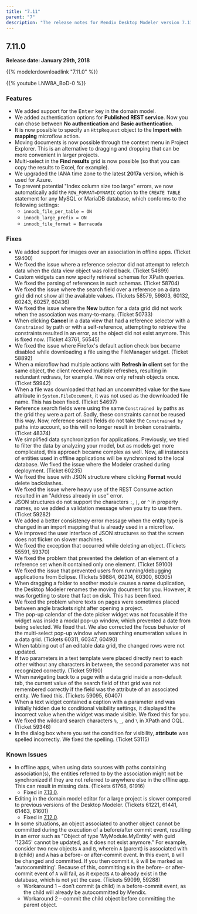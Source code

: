 ```yaml
---
title: "7.11"
parent: "7"
description: "The release notes for Mendix Desktop Modeler version 7.11 (including all patches) with details on new features, bug fixes, and known issues."
---
```


## 7.11.0

**Release date: January 29th, 2018**

{{% modelerdownloadlink "7.11.0" %}}

{{% youtube LNW8A_BoD-0 %}}

### Features

* We added support for the <kbd>Enter</kbd> key in the domain model.
* We added authentication options for **Published REST service**. Now you can chose between **No authentication** and **Basic authentication**.
* It is now possible to specify an `HttpRequest` object to the **Import with mapping** microflow action.
* Moving documents is now possible through the context menu in Project Explorer. This is an alternative to dragging and dropping that can be more convenient in larger projects.
* Multi-select in the **Find results** grid is now possible (so that you can copy the results to Excel, for example).
* We upgraded the IANA time zone to the latest **2017a** version, which is used for Azure.
* To prevent potential "Index column size too large" errors, we now automatically add the `ROW_FORMAT=DYNAMIC` option to the `CREATE TABLE` statement for any MySQL or MariaDB database, which conforms to the following settings:<br/>
  * `innodb_file_per_table = ON`<br/>
  * `innodb_large_prefix = ON`<br/>
  * `innodb_file_format = Barracuda`

### Fixes

* We added support for images over an association in offline apps. (Ticket 59400)
* We fixed the issue where a reference selector did not attempt to refetch data when the data view object was rolled back. (Ticket 54699)
* Custom widgets can now specify retrieval schemas for XPath queries. We fixed the parsing of references in such schemas. (Ticket 58704)
* We fixed the issue where the search field over a reference on a data grid did not show all the available values. (Tickets 58579, 59803, 60132, 60243, 60257, 60436)
* We fixed the issue where the **New** button for a data grid did not work when the association was many-to-many. (Ticket 50733)
* When clicking **Cancel** in a data view that had a reference selector with a `Constrained by` path or with a self-reference, attempting to retrieve the constraints resulted in an error, as the object did not exist anymore. This is fixed now. (Ticket 43761, 56545)
* We fixed the issue where Firefox's default action check box became disabled while downloading a file using the FileManager widget. (Ticket 58892)
* When a microflow had multiple actions with **Refresh in client** set for the same object, the client received multiple refreshes, resulting in redundant redraws, for example. We now only refresh objects once. (Ticket 59942)
* When a file was downloaded that had an uncommitted value for the `Name` attribute in `System.FileDocument`, it was not used as the downloaded file name. This has been fixed. (Ticket 54697)
* Reference search fields were using the same `Constrained by` paths as the grid they were a part of. Sadly, these constraints cannot be reused this way. Now, reference search fields do not take the `Constrained by` paths into account, so this will no longer result in broken constraints. (Ticket 48374)
* We simplified data synchronization for applications. Previously, we tried to filter the data by analyzing your model, but as models get more complicated, this approach became complex as well. Now, all instances of entities used in offline applications will be synchronized to the local database. We fixed the issue where the Modeler crashed during deployment. (Ticket 60235)
* We fixed the issue with JSON structure where clicking **Format** would delete backslashes.
* We fixed the issue where heavy use of the REST Consume action resulted in an "Address already in use" error.
* JSON structures do not support the characters `:`, `|`, or `^` in property names, so we added a validation message when you try to use them. (Ticket 59282)
* We added a better consistency error message when the entity type is changed in an import mapping that is already used in a microflow.
* We improved the user interface of JSON structures so that the screen does not flicker on slower machines.
* We fixed the exception that occurred while deleting an object. (Tickets 55591, 59370)
* We fixed the problem that prevented the deletion of an element of a reference set when it contained only one element. (Ticket 59100)
* We fixed the issue that prevented users from running/debugging applications from Eclipse. (Tickets 59884, 60214, 60300, 60305)
* When dragging a folder to another module causes a name duplication, the Desktop Modeler renames the moving document for you. However, it was forgetting to store that fact on disk. This has been fixed.
* We fixed the problem where texts on pages were sometimes placed between angle brackets right after opening a project.
*  <a name="60311"></a>The pop-up calendar of the date picker widget was not focusable if the widget was inside a modal pop-up window, which prevented a date from being selected. We fixed that. We also corrected the focus behavior of the multi-select pop-up window when searching enumeration values in a data grid. (Tickets 60311, 60347, 60490)
* When tabbing out of an editable data grid, the changed rows were not updated.
* If two parameters in a text template were placed directly next to each other without any characters in between, the second parameter was not recognized correctly. (Ticket 59190)
* When navigating back to a page with a data grid inside a non-default tab, the current value of the search field of that grid was not remembered correctly if the field was the attribute of an associated entity. We fixed this. (Tickets 59095, 60407)
* When a text widget contained a caption with a parameter and was initially hidden due to conditional visibility settings, it displayed the incorrect value when the widget was made visible. We fixed this for you.
* We fixed the wildcard search characters `%`, `_`, and `\` in XPath and OQL. (Ticket 59346)
* In the dialog box where you set the condition for visibility, **attribute** was spelled incorrectly. We fixed the spelling. (Ticket 53115)
 
### Known Issues

* In offline apps, when using data sources with paths containing association(s), the entities referred to by the association might not be synchronized if they are not referred to anywhere else in the offline app. This can result in missing data. (Tickets 61768, 61916)
	* Fixed in [7.13.0](7.13#61768).
* Editing in the domain model editor for a large project is slower compared to previous versions of the Desktop Modeler. (Tickets 61221, 61441, 61463, 61601)
	* Fixed in [7.12.0](7.12#61221).
* In some situations, an object associated to another object cannot be committed during the execution of a before/after commit event, resulting in an error such as "Object of type 'MyModule.MyEntity' with guid '12345' cannot be updated, as it does not exist anymore." For example, consider two new objects `A` and `B`, wherein `A` (parent) is associated with `B` (child) and `A` has a before- or after-commit event. In this event, `B` will be changed and committed. If you then commit `A`, `B` will be marked as 'autocommitting'. Because of this, committing `B` in the before- or after-commit event of `A` will fail, as it expects `A` to already exist in the database, which is not yet the case. (Tickets 59099, 59288)
  * Workaround 1 – don’t commit (a child) in a before-commit event, as the child will already be autocommitted by Mendix.
  * Workaround 2 – commit the child object before committing the parent object.
